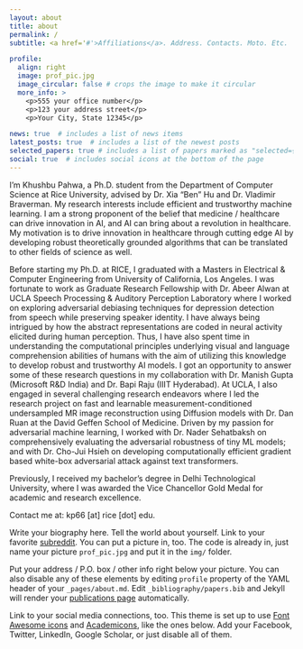 ```yaml
---
layout: about
title: about
permalink: /
subtitle: <a href='#'>Affiliations</a>. Address. Contacts. Moto. Etc.

profile:
  align: right
  image: prof_pic.jpg
  image_circular: false # crops the image to make it circular
  more_info: >
    <p>555 your office number</p>
    <p>123 your address street</p>
    <p>Your City, State 12345</p>

news: true  # includes a list of news items
latest_posts: true  # includes a list of the newest posts
selected_papers: true # includes a list of papers marked as "selected={true}"
social: true  # includes social icons at the bottom of the page
---
```

I’m Khushbu Pahwa, a Ph.D. student from the Department of Computer Science at Rice University, advised by Dr. Xia “Ben” Hu and Dr. Vladimir Braverman. My research interests include efficient and trustworthy machine learning. I am a strong proponent of the belief that medicine / healthcare can drive innovation in AI, and AI can bring about a revolution in healthcare. My motivation is to drive innovation in healthcare through cutting edge AI by developing robust theoretically grounded algorithms that can be translated to other fields of science as well. 

Before starting my Ph.D. at RICE, I graduated with a Masters in Electrical & Computer Engineering from University of California, Los Angeles. I was fortunate to work as Graduate Research Fellowship with Dr. Abeer Alwan at UCLA Speech Processing & Auditory Perception Laboratory where I worked on exploring adversarial debiasing techniques for depression detection from speech while preserving speaker identity. I have always being intrigued by how the abstract representations are coded in neural activity elicited during human perception. Thus, I have also spent time in understanding the computational principles underlying visual and
language comprehension abilities of humans with the aim of utilizing this knowledge to develop robust and trustworthy AI models. I got an opportunity to answer some of these research questions in my collaboration with Dr. Manish Gupta (Microsoft R&D India) and Dr. Bapi Raju (IIIT Hyderabad). At UCLA, I also engaged in several challenging research endeavors where I led the research project on fast and learnable measurement-conditioned undersampled MR image reconstruction using Diffusion  models with Dr. Dan Ruan at the David Geffen School of Medicine. Driven by my passion for adversarial machine learning, I worked with Dr. Nader Sehatbaksh on comprehensively evaluating the adversarial robustness of tiny ML models; and with Dr. Cho-Jui Hsieh on developing computationally efficient gradient based white-box adversarial attack against text transformers.

Previously, I received my bachelor’s degree in Delhi Technological University, where I was awarded the Vice Chancellor Gold Medal for academic and research excellence.

Contact me at: kp66 [at] rice [dot] edu.

Write your biography here. Tell the world about yourself. Link to your favorite [subreddit](http://reddit.com). You can put a picture in, too. The code is already in, just name your picture `prof_pic.jpg` and put it in the `img/` folder.

Put your address / P.O. box / other info right below your picture. You can also disable any of these elements by editing `profile` property of the YAML header of your `_pages/about.md`. Edit `_bibliography/papers.bib` and Jekyll will render your [publications page](/al-folio/publications/) automatically.

Link to your social media connections, too. This theme is set up to use [Font Awesome icons](http://fortawesome.github.io/Font-Awesome/) and [Academicons](https://jpswalsh.github.io/academicons/), like the ones below. Add your Facebook, Twitter, LinkedIn, Google Scholar, or just disable all of them.